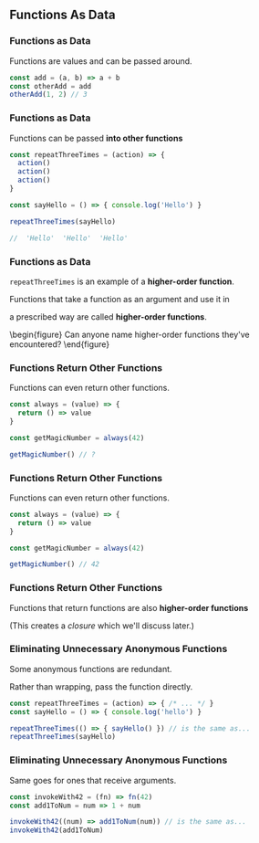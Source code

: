 ## Functions As Data

### Functions as Data

Functions are values and can be passed around.

```javascript
const add = (a, b) => a + b
const otherAdd = add
otherAdd(1, 2) // 3
```

### Functions as Data

Functions can be passed **into other functions**

```javascript
const repeatThreeTimes = (action) => {
  action()
  action()
  action()
}

const sayHello = () => { console.log('Hello') }

repeatThreeTimes(sayHello)

//  'Hello'  'Hello'  'Hello'
```

### Functions as Data

`repeatThreeTimes` is an example of a **higher-order function**. 

Functions that take a function as an argument and use it in

a prescribed way are called **higher-order functions**.

\begin{figure}
    Can anyone name higher-order functions they've encountered?
\end{figure}

### Functions Return Other Functions

Functions can even return other functions.

```javascript
const always = (value) => {
  return () => value
}

const getMagicNumber = always(42)

getMagicNumber() // ?
```

### Functions Return Other Functions

Functions can even return other functions.

```javascript
const always = (value) => {
  return () => value
}

const getMagicNumber = always(42)

getMagicNumber() // 42
```

### Functions Return Other Functions

Functions that return functions are also **higher-order functions**

(This creates a *closure* which we'll discuss later.)

### Eliminating Unnecessary Anonymous Functions

Some anonymous functions are redundant.

Rather than wrapping, pass the function directly.

```javascript
const repeatThreeTimes = (action) => { /* ... */ }
const sayHello = () => { console.log('hello') }

repeatThreeTimes(() => { sayHello() }) // is the same as...
repeatThreeTimes(sayHello)
```

### Eliminating Unnecessary Anonymous Functions

Same goes for ones that receive arguments.

```javascript
const invokeWith42 = (fn) => fn(42)
const add1ToNum = num => 1 + num

invokeWith42((num) => add1ToNum(num)) // is the same as...
invokeWith42(add1ToNum)
```
